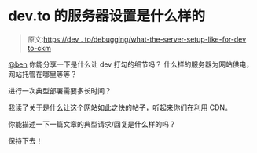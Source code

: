 # dev.to 的服务器设置是什么样的

> 原文:[https://dev . to/debugging/what-the-server-setup-like-for-dev to-ckm](https://dev.to/debugging/what-does-the-server-setup-look-like-for-devto-ckm)

[@ben](https://dev.to/ben) 你能分享一下是什么让 dev 打勾的细节吗？
什么样的服务器为网站供电，网站托管在哪里等等？

进行一次典型部署需要多长时间？

我读了关于是什么让这个网站如此之快的帖子，听起来你们在利用 CDN。

你能描述一下一篇文章的典型请求/回复是什么样的吗？

保持下去！